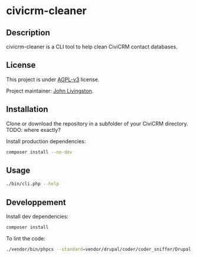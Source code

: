 # civicrm-cleaner

## Description

civicrm-cleaner is a CLI tool to help clean CiviCRM contact databases.

## License

This project is under [AGPL-v3](./LICENSE) license.

Project maintainer: [John Livingston](https://www.john-livingston.fr).

## Installation

Clone or download the repository in a subfolder of your CiviCRM directory.
TODO: where exactly?

Install production dependencies:

```bash
composer install --no-dev
```

## Usage

```bash
./bin/cli.php --help
```

## Developpement

Install dev dependencies:

```bash
composer install
```

To lint the code:

```bash
./vendor/bin/phpcs --standard=vendor/drupal/coder/coder_sniffer/Drupal bin/
```
